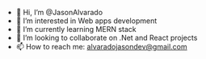 - 👋 Hi, I’m @JasonAlvarado
- 👀 I’m interested in Web apps development
- 🌱 I’m currently learning MERN stack
- 💞️ I’m looking to collaborate on .Net and React projects
- 📫 How to reach me: alvaradojasondev@gmail.com

<!---
JasonAlvarado/JasonAlvarado is a ✨ special ✨ repository because its `README.md` (this file) appears on your GitHub profile.
You can click the Preview link to take a look at your changes.
--->
